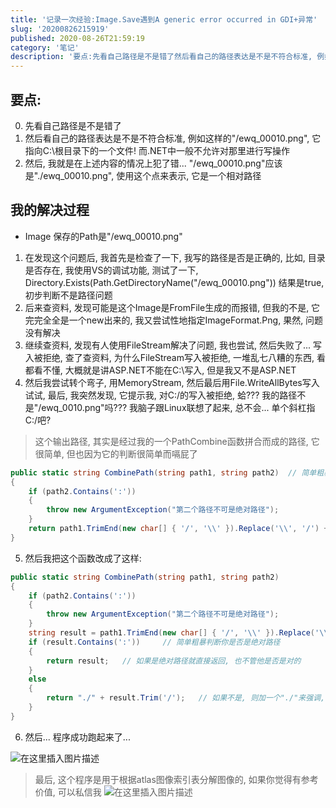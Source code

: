 ```yaml
---
title: '记录一次经验:Image.Save遇到A generic error occurred in GDI+异常'
slug: '20200826215919'
published: 2020-08-26T21:59:19
category: '笔记'
description: '要点:先看自己路径是不是错了然后看自己的路径表达是不是不符合标准, 例如这样的"/ewq_00010.png", 它指向C:\根目录下的一个文件! 而.NET中一般不允许对那里进行写操作然后, 我就是在上述内容的情况上犯了错… “/ewq_00010.png"应该是”./ewq_00010.png", 使用这个点来表示, 它是一个相对路径我的解决过程Image 保存的Path是"/ewq_00010.png"在发现这个问题后, 我首先是检查了一下, 我写的路径是否是正确的, 比如, 目'
---
```


## 要点:

0. 先看自己路径是不是错了
1. 然后看自己的路径表达是不是不符合标准, 例如这样的"/ewq_00010.png", 它指向C:\根目录下的一个文件! 而.NET中一般不允许对那里进行写操作
2. 然后, 我就是在上述内容的情况上犯了错... "/ewq_00010.png"应该是"./ewq_00010.png", 使用这个点来表示, 它是一个相对路径

## 我的解决过程

- Image 保存的Path是"/ewq_00010.png"


1. 在发现这个问题后, 我首先是检查了一下, 我写的路径是否是正确的, 比如, 目录是否存在, 我使用VS的调试功能, 测试了一下, Directory.Exists(Path.GetDirectoryName("/ewq_00010.png")) 结果是true, 初步判断不是路径问题
2. 后来查资料, 发现可能是这个Image是FromFile生成的而报错, 但我的不是, 它完完全全是一个new出来的, 我又尝试性地指定ImageFormat.Png, 果然, 问题没有解决
3. 继续查资料, 发现有人使用FileStream解决了问题, 我也尝试, 然后失败了... 写入被拒绝, 查了查资料, 为什么FileStream写入被拒绝, 一堆乱七八糟的东西, 看都看不懂, 大概就是讲ASP.NET不能在C:\写入, 但是我又不是ASP.NET
4. 然后我尝试转个弯子, 用MemoryStream, 然后最后用File.WriteAllBytes写入试试, 最后, 我突然发现, 它提示我, 对C:/的写入被拒绝, 蛤??? 我的路径不是"/ewq_0010.png"吗??? 我脑子跟Linux联想了起来, 总不会... 单个斜杠指C:/吧?


> 这个输出路径, 其实是经过我的一个PathCombine函数拼合而成的路径, 它很简单, 但也因为它的判断很简单而嗝屁了


```csharp
public static string CombinePath(string path1, string path2)  // 简单粗暴路径拼合
{
    if (path2.Contains(':'))
    {
        throw new ArgumentException("第二个路径不可是绝对路径");
    }
    return path1.TrimEnd(new char[] { '/', '\\' }).Replace('\\', '/') + "/" + path2.TrimStart(new char[] { '/', '\\' }).Replace('\\', '/');
}
```

5. 然后我把这个函数改成了这样:


```csharp
public static string CombinePath(string path1, string path2)
{
    if (path2.Contains(':'))
    {
        throw new ArgumentException("第二个路径不可是绝对路径");
    }
    string result = path1.TrimEnd(new char[] { '/', '\\' }).Replace('\\', '/') + "/" + path2.TrimStart(new char[] { '/', '\\' }).Replace('\\', '/');
    if (result.Contains(':'))     // 简单粗暴判断你是否是绝对路径
    {
        return result;   // 如果是绝对路径就直接返回, 也不管他是否是对的
    }
    else
    {
        return "./" + result.Trim('/');   // 如果不是, 则加一个"./"来强调, '我这是相对路径'
    }
}
```

6. 然后... 程序成功跑起来了...


![在这里插入图片描述](/images/2020082621482447.png)


> 最后, 这个程序是用于根据atlas图像索引表分解图像的, 如果你觉得有参考价值, 可以私信我
![在这里插入图片描述](/images/20200826215228152.png)

